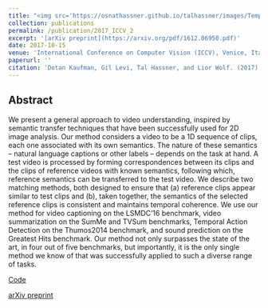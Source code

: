 ```yaml
---
title: "<img src='https://osnathassner.github.io/talhassner/images/Temporal Tessellation - Icon.jpg' width='80'> Temporal Tessellation: A Unified Approach for Video Analysis"
collection: publications
permalink: /publication/2017_ICCV_2
excerpt: '[arXiv preprint](https://arxiv.org/pdf/1612.06950.pdf)'
date: 2017-10-15
venue: 'International Conference on Computer Vision (ICCV), Venice, Italy'
paperurl: ''
citation: 'Dotan Kaufman, Gil Levi, Tal Hassner, and Lior Wolf. (2017). &quot;Temporal Tessellation: A Unified Approach for Video Analysis.&quot; <i>International Conference on Computer Vision (ICCV), Venice, Italy</i>.'
---
```


Abstract
------
We present a general approach to video understanding, inspired by semantic transfer techniques that have been successfully used for 2D image analysis. Our method considers a video to be a 1D sequence of clips, each one associated with its own semantics. The nature of these semantics – natural language captions or other labels – depends on the task at hand. A test video is processed by forming correspondences between its clips and the clips of reference videos with known semantics, following which, reference semantics can be transferred to the test video. We describe two matching methods, both designed to ensure that (a) reference clips appear similar to test clips and (b), taken together, the semantics of the selected reference clips is consistent and maintains temporal coherence. We use our method for video captioning on the LSMDC’16 benchmark, video summarization on the SumMe and TVSum benchmarks, Temporal Action Detection on the Thumos2014 benchmark, and sound prediction on the Greatest Hits benchmark. Our method not only surpasses the state of the art, in four out of five benchmarks, but importantly, it is the only single method we know of that was successfully applied to such a diverse range of tasks.


[Code](https://github.com/dot27/temporal-tessellation)

[arXiv preprint](https://arxiv.org/pdf/1612.06950.pdf)
